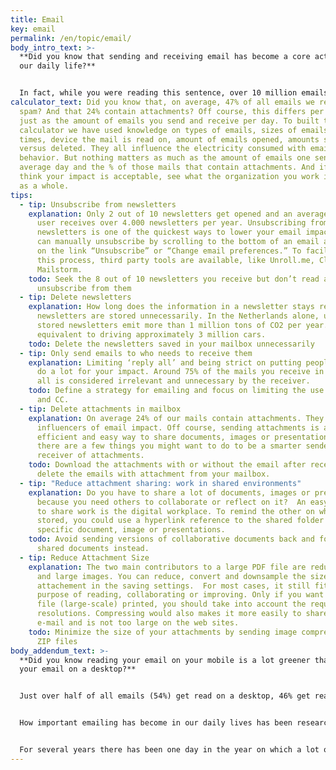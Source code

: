 ```yaml
---
title: Email
key: email
permalink: /en/topic/email/
body_intro_text: >-
  **Did you know that sending and receiving email has become a core activity in
  our daily life?**


  In fact, while you were reading this sentence, over 10 million emails were send. It has become one of the most important technologies we use to communicate. With colleagues, clients or partners. But also with family, friends and acquaintances. Over 4 billion people around the world use email to send over 300 billion mails every day. How does your email behavior impact the planet? And what about the organization you work for?
calculator_text: Did you know that, on average, 47% of all emails we receive is
  spam? And that 24% contain attachments? Off course, this differs per person,
  just as the amount of emails you send and receive per day. To built this
  calculator we have used knowledge on types of emails, sizes of emails, reading
  times, device the mail is read on, amount of emails opened, amounts stored
  versus deleted. They all influence the electricity consumed with email
  behavior. But nothing matters as much as the amount of emails one sends on an
  average day and the % of those mails that contain attachments. And if you
  think your impact is acceptable, see what the organization you work in emits
  as a whole.
tips:
  - tip: Unsubscribe from newsletters
    explanation: Only 2 out of 10 newsletters get opened and an average internet
      user receives over 4.000 newsletters per year. Unsubscribing from
      newsletters is one of the quickest ways to lower your email impact. You
      can manually unsubscribe by scrolling to the bottom of an email and click
      on the link “Unsubscribe” or “Change email preferences.” To facilitate
      this process, third party tools are available, like Unroll.me, Cleanfox or
      Mailstorm.
    todo: Seek the 8 out of 10 newsletters you receive but don’t read and
      unsubscribe from them
  - tip: Delete newsletters
    explanation: How long does the information in a newsletter stays relevant? Most
      newsletters are stored unnecessarily. In the Netherlands alone, unopened,
      stored newsletters emit more than 1 million tons of CO2 per year. This is
      equivalent to driving approximately 3 million cars.
    todo: Delete the newsletters saved in your mailbox unnecessarily
  - tip: Only send emails to who needs to receive them
    explanation: Limiting ‘reply all’ and being strict on putting people in CC can
      do a lot for your impact. Around 75% of the mails you receive in CC/reply
      all is considered irrelevant and unnecessary by the receiver.
    todo: Define a strategy for emailing and focus on limiting the use of reply all
      and CC.
  - tip: Delete attachments in mailbox
    explanation: On average 24% of our mails contain attachments. They are the real
      influencers of email impact. Off course, sending attachments is an
      efficient and easy way to share documents, images or presentations. But
      there are a few things you might want to do to be a smarter sender and
      receiver of attachments.
    todo: Download the attachments with or without the email after receipt and
      delete the emails with attachment from your mailbox.
  - tip: "Reduce attachment sharing: work in shared environments"
    explanation: Do you have to share a lot of documents, images or presentations
      because you need others to collaborate or reflect on it?  An easy way, is
      to share work is the digital workplace. To remind the other on where it is
      stored, you could use a hyperlink reference to the shared folder or
      specific document, image or presentations.
    todo: Avoid sending versions of collaborative documents back and forth. Work in
      shared documents instead.
  - tip: Reduce Attachment Size
    explanation: The two main contributors to a large PDF file are redundant texts
      and large images. You can reduce, convert and down­sample the size of your
      attachement in the saving settings.  For most cases, it still fits the
      purpose of reading, collaborating or improving. Only if you want to have a
      file (large-scale) printed, you should take into account the required
      resolutions. Compressing would also makes it more easily to share via
      e-mail and is not too large on the web sites.
    todo: Minimize the size of your attachments by sending image compressed PDFs or
      ZIP files
body_addendum_text: >-
  **Did you know reading your email on your mobile is a lot greener than reading
  your email on a desktop?**


  Just over half of all emails (54%) get read on a desktop, 46% get read on a mobile device. This can be a laptop, a tablet or a phone. In fact, using your phone to read email is, by far, the greenest way because it uses a lot less electricity to complete the task.


  How important emailing has become in our daily lives has been researched frequently. Those of us with an office job spend on average over 2.5 hours each day checking, reading, writing emails. Having a good strategy for emailing not only leads to less impact on the planet but also has many health benefits.


  For several years there has been one day in the year on which a lot of more emails were send than on any other day. We know this day as Black Friday.
---
```

